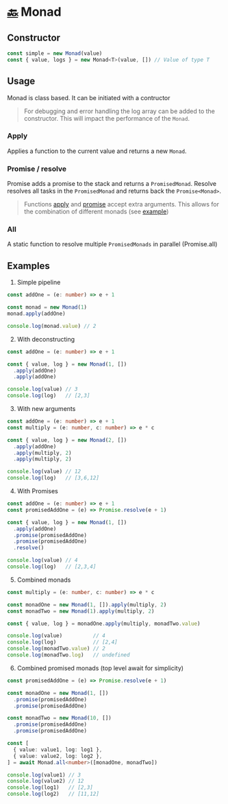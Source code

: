 # [🔙](../README.md) Monad

## Constructor
```javascript
const simple = new Monad(value)
const { value, logs } = new Monad<T>(value, []) // Value of type T
```

## Usage
Monad is class based. It can be initiated with a contructor
> For debugging and error handling the log array can be added to the constructor. 
> This will impact the performance of the `Monad`.

### Apply
Applies a function to the current value and returns a new `Monad`.

### Promise / resolve
Promise adds a promise to the stack and returns a `PromisedMonad`.
Resolve resolves all tasks in the `PromisedMonad` and returns back the `Promise<Monad>`.


>Functions [apply](#apply) and [promise](#promise--resolve) accept extra arguments. This allows for the combination of different monads (see [example](#examples))

### All
A static function to resolve multiple `PromisedMonads` in parallel (Promise.all)

## Examples

1. Simple pipeline
```typescript
const addOne = (e: number) => e + 1

const monad = new Monad(1)
monad.apply(addOne)

console.log(monad.value) // 2
```

2. With deconstructing
```typescript
const addOne = (e: number) => e + 1

const { value, log } = new Monad(1, [])
  .apply(addOne)
  .apply(addOne)

console.log(value) // 3
console.log(log)   // [2,3]
```

3. With new arguments
```typescript
const addOne = (e: number) => e + 1
const multiply = (e: number, c: number) => e * c

const { value, log } = new Monad(2, [])
  .apply(addOne)
  .apply(multiply, 2)
  .apply(multiply, 2)

console.log(value) // 12
console.log(log)   // [3,6,12]
```

4. With Promises
```typescript
const addOne = (e: number) => e + 1
const promisedAddOne = (e) => Promise.resolve(e + 1)

const { value, log } = new Monad(1, [])
  .apply(addOne)
  .promise(promisedAddOne)
  .promise(promisedAddOne)
  .resolve()

console.log(value) // 4
console.log(log)   // [2,3,4]
```

5. Combined monads
```typescript
const multiply = (e: number, c: number) => e * c

const monadOne = new Monad(1, []).apply(multiply, 2)
const monadTwo = new Monad(1).apply(multiply, 2)

const { value, log } = monadOne.apply(multiply, monadTwo.value)

console.log(value)          // 4
console.log(log)            // [2,4]
console.log(monadTwo.value) // 2
console.log(monadTwo.log)   // undefined
```

6. Combined promised monads (top level await for simplicity)
```typescript
const promisedAddOne = (e) => Promise.resolve(e + 1)

const monadOne = new Monad(1, [])
  .promise(promisedAddOne)
  .promise(promisedAddOne)

const monadTwo = new Monad(10, [])
  .promise(promisedAddOne)
  .promise(promisedAddOne)

const [
  { value: value1, log: log1 },
  { value: value2, log: log2 },
] = await Monad.all<number>([monadOne, monadTwo])

console.log(value1) // 3
console.log(value2) // 12
console.log(log1)   // [2,3]
console.log(log2)   // [11,12]
```